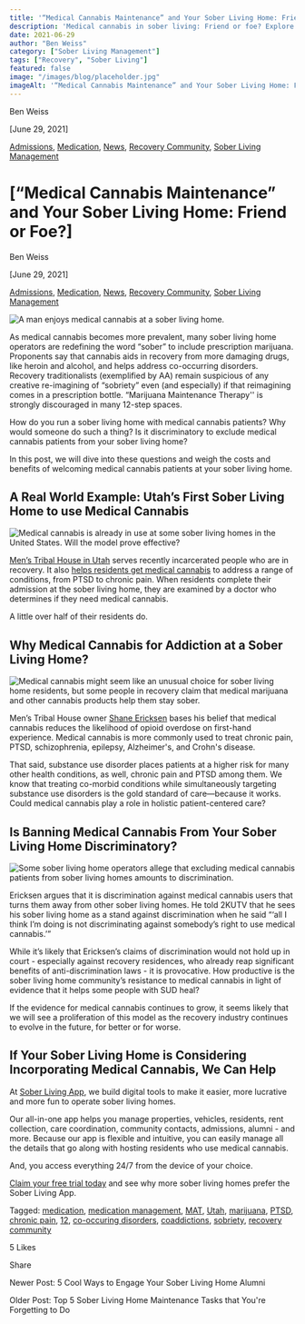 ```yaml
---
title: '“Medical Cannabis Maintenance” and Your Sober Living Home: Friend or Foe?'
description: 'Medical cannabis in sober living: Friend or foe? Explore the debate, pros & cons for recovery homes, and if it aligns with true sobriety. Read more.'
date: 2021-06-29
author: "Ben Weiss"
category: ["Sober Living Management"]
tags: ["Recovery", "Sober Living"]
featured: false
image: "/images/blog/placeholder.jpg"
imageAlt: '“Medical Cannabis Maintenance” and Your Sober Living Home: Friend or Foe?'
---
```


Ben Weiss

[June 29, 2021]

[Admissions](https://soberlivingapp.com/sober-living-app-blog/category/Admissions), [Medication](https://soberlivingapp.com/sober-living-app-blog/category/Medication), [News](/sober-living-app-blog/category/News), [Recovery Community](/sober-living-app-blog/category/Recovery+Community), [Sober Living Management](/sober-living-app-blog/category/Sober+Living+Management)

#  [“Medical Cannabis Maintenance” and Your Sober Living Home: Friend or Foe?]

Ben Weiss

[June 29, 2021]

[Admissions](https://soberlivingapp.com/sober-living-app-blog/category/Admissions), [Medication](https://soberlivingapp.com/sober-living-app-blog/category/Medication), [News](/sober-living-app-blog/category/News), [Recovery Community](/sober-living-app-blog/category/Recovery+Community), [Sober Living Management](/sober-living-app-blog/category/Sober+Living+Management)

![A man enjoys medical cannabis at a sober living home.](/images/blog/medical-cannabis-maintenance-and-your-sober-living-home-friend-or-foe/Screen_Shot_2021-06-29_at_9.25.10_AM.png)

As medical cannabis becomes more prevalent, many sober living home operators are redefining the word “sober” to include prescription marijuana. Proponents say that cannabis aids in recovery from more damaging drugs, like heroin and alcohol, and helps address co-occurring disorders. Recovery traditionalists (exemplified by AA) remain suspicious of any creative re-imagining of “sobriety” even (and especially) if that reimagining comes in a prescription bottle. “Marijuana Maintenance Therapy'' is strongly discouraged in many 12-step spaces.

How do you run a sober living home with medical cannabis patients? Why would someone do such a thing? Is it discriminatory to exclude medical cannabis patients from your sober living home?  

In this post, we will dive into these questions and weigh the costs and benefits of welcoming medical cannabis patients at your sober living home.

## A Real World Example: Utah’s First Sober Living Home to use Medical Cannabis  

![Medical cannabis is already in use at some sober living homes in the United States. Will the model prove effective?](/images/blog/medical-cannabis-maintenance-and-your-sober-living-home-friend-or-foe/Screen_Shot_2021-06-29_at_9.25.19_AM.png)

[Men’s Tribal House in Utah](https://menstribalhouse.org/) serves recently incarcerated people who are in recovery. It also [helps residents get medical cannabis](https://kutv.com/news/addicted-utah/sober-living-home-likely-first-in-utah-to-use-medical-cannabis-to-aid-addiction-recovery) to address a range of conditions, from PTSD to chronic pain. When residents complete their admission at the sober living home, they are examined by a doctor who determines if they need medical cannabis. 

A little over half of their residents do.

## Why Medical Cannabis for Addiction at a Sober Living Home?  

![Medical cannabis might seem like an unusual choice for sober living home residents, but some people in recovery claim that medical marijuana and other cannabis products help them stay sober.](/images/blog/medical-cannabis-maintenance-and-your-sober-living-home-friend-or-foe/Screen_Shot_2021-06-29_at_9.25.27_AM.png)

Men’s Tribal House owner [Shane Ericksen](https://menstribalhouse.org/about/) bases his belief that medical cannabis reduces the likelihood of opioid overdose on first-hand experience. Medical cannabis is more commonly used to treat chronic pain, PTSD, schizophrenia, epilepsy, Alzheimer's, and Crohn's disease. 

That said, substance use disorder places patients at a higher risk for many other health conditions, as well, chronic pain and PTSD among them. We know that treating co-morbid conditions while simultaneously targeting substance use disorders is the gold standard of care—because it works. Could medical cannabis play a role in holistic patient-centered care? 

## Is Banning Medical Cannabis From Your Sober Living Home Discriminatory?

![Some sober living home operators allege that excluding medical cannabis patients from sober living homes amounts to discrimination.](/images/blog/medical-cannabis-maintenance-and-your-sober-living-home-friend-or-foe/Screen_Shot_2021-06-29_at_9.25.35_AM.png)

Ericksen argues that it is discrimination against medical cannabis users that turns them away from other sober living homes. He told 2KUTV that he sees his sober living home as a stand against discrimination when he said “‘all I think I’m doing is not discriminating against somebody’s right to use medical cannabis.’”

While it’s likely that Ericksen’s claims of discrimination would not hold up in court - especially against recovery residences, who already reap significant benefits of anti-discrimination laws - it is provocative. How productive is the sober living home community’s resistance to medical cannabis in light of evidence that it helps some people with SUD heal? 

If the evidence for medical cannabis continues to grow, it seems likely that we will see a proliferation of this model as the recovery industry continues to evolve in the future, for better or for worse. 

## If Your Sober Living Home is Considering Incorporating Medical Cannabis, We Can Help  

At [Sober Living App](/), we build digital tools to make it easier, more lucrative and more fun to operate sober living homes. 

Our all-in-one app helps you manage properties, vehicles, residents, rent collection, care coordination, community contacts, admissions, alumni - and more. Because our app is flexible and intuitive, you can easily manage all the details that go along with hosting residents who use medical cannabis.

And, you access everything 24/7 from the device of your choice. 

[Claim your free trial today](https://behavehealth.com/get-started) and see why more sober living homes prefer the Sober Living App.

Tagged: [medication](https://soberlivingapp.com/sober-living-app-blog/tag/medication), [medication management](https://soberlivingapp.com/sober-living-app-blog/tag/medication+management), [MAT](/sober-living-app-blog/tag/MAT), [Utah](/sober-living-app-blog/tag/Utah), [marijuana](https://soberlivingapp.com/sober-living-app-blog/tag/marijuana), [PTSD](https://soberlivingapp.com/sober-living-app-blog/tag/PTSD), [chronic pain](https://soberlivingapp.com/sober-living-app-blog/tag/chronic+pain), [12](https://soberlivingapp.com/sober-living-app-blog/tag/12), [co-occuring disorders](/sober-living-app-blog/tag/co-occuring+disorders), [coaddictions](https://soberlivingapp.com/sober-living-app-blog/tag/coaddictions), [sobriety](https://soberlivingapp.com/sober-living-app-blog/tag/sobriety), [recovery community](/sober-living-app-blog/tag/recovery+community)

5 Likes

Share

Newer Post: 5 Cool Ways to Engage Your Sober Living Home Alumni

Older Post: Top 5 Sober Living Home Maintenance Tasks that You're Forgetting to Do